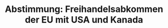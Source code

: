 ---
abstimmung:
  abstimmung: 3
  bundestagssitzung: 54
  datum: 25. September 2014
  legislaturperiode: 18
categories:
- Handel
- Wirtschaft
data:
- title: Abstimmungsergebnis 20140925_3-data.pdf
  url: /res/abstimmungsliste/20140925_3-data.pdf
- title: Abstimmungsergebnis 20140925_3_xls-data.csv
  url: /res/abstimmungsliste/csv/20140925_3_xls-data.csv
documents:
- local: /res/abstimmungsdaten/018-054-03/1801458.pdf
  title: Drucksache 18/01458.pdf
  url: http://dip21.bundestag.de/dip21/btd/18/014/1801458.pdf
- local: /res/abstimmungsdaten/018-054-03/1802646.pdf
  title: Drucksache 18/02646.pdf
  url: http://dip21.bundestag.de/dip21/btd/18/026/1802646.pdf
ergebnis:
  cdu/csu:
    enthaltung: 2
    gesamt: 311
    ja: 288
    nein: 0
    nichtabgegeben: 21
    ungueltig: 0
  die.linke:
    enthaltung: 0
    gesamt: 64
    ja: 0
    nein: 57
    nichtabgegeben: 7
    ungueltig: 0
  file: 20140925_3_xls-data.csv
  gruenen:
    enthaltung: 0
    gesamt: 63
    ja: 0
    nein: 60
    nichtabgegeben: 3
    ungueltig: 0
  spd:
    enthaltung: 0
    gesamt: 193
    ja: 174
    nein: 2
    nichtabgegeben: 17
    ungueltig: 0
layout: abstimmung
links:
- title: https://www.bundestag.de/parlament/plenum/abstimmung/abstimmung?id=301
  url: https://www.bundestag.de/parlament/plenum/abstimmung/abstimmung?id=301
- title: http://www.abgeordnetenwatch.de/ablehnung_von_schiedsgerichten_bei_ttip_und_ceta-1105-670.html
  url: http://www.abgeordnetenwatch.de/ablehnung_von_schiedsgerichten_bei_ttip_und_ceta-1105-670.html
preview: 'Deutscher Bundestag


  54. Sitzung des Deutschen Bundestages

  am Donnerstag, 25.September 2014

  Endgültiges Ergebnis der Namentlichen Abstimmung Nr. 3


  Beschlussempfehlung des Ausschusses für Wirtschaft und Energie (9. Ausschuss)

  zu dem Antrag der Abgeordneten Katharina Dröge, Katja Keul, Bärbel Höhn, weiterer

  Abgeordneter und der Fraktion BÜNDNIS 90/DIE GRÜNEN

  Für fairen Handel ohne Klageprivilegien für Konzerne

  Drs. 18/1458 und 18/2646


  Abgegebene Stimmen insgesamt:


  583


  Nicht abgegebene Stimmen:

  Ja-Stimmen:


  48

  462


  Nein-Stimmen:


  119


  Enthaltungen:


  2


  Ungültige:


  0


  Berlin, den 25.09.2014


  Beginn: 13:13

  Ende: 13:17

  '
tags:
- Freihandel
- TTIP
- CETA
- EU
- Schiedsgericht
title: 'Abstimmung: Freihandelsabkommen der EU mit USA und Kanada'
---